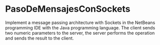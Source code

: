 # PasoDeMensajesConSockets
Implement a message passing architecture with Sockets in the NetBeans programming IDE with the Java programming language.  The client sends two numeric parameters to the server, the server performs the operation and sends the result to the client.
